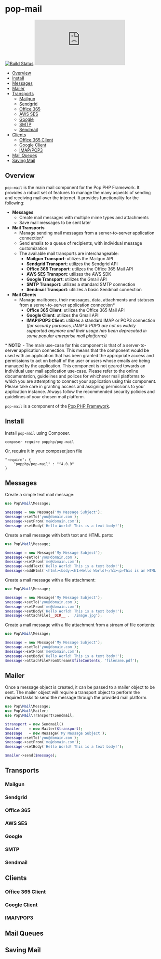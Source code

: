 pop-mail
========

[![Build Status](https://github.com/popphp/pop-mail/workflows/phpunit/badge.svg)](https://github.com/popphp/pop-mail/actions)
[![Coverage Status](http://cc.popphp.org/coverage.php?comp=pop-mail)](http://cc.popphp.org/pop-mail/)

* [Overview](#overview)
* [Install](#install)
* [Messages](#messages)
* [Mailer](#mailer)
* [Transports](#transports)
  - [Mailgun](#mailgun)
  - [Sendgrid](#sendgrid)
  - [Office 365](#office-365)
  - [AWS SES](#aws-ses)
  - [Google](#google)
  - [SMTP](#smtp)
  - [Sendmail](#sendmail)
* [Clients](#clients)
  - [Office 365 Client](#office-365-client)
  - [Google Client](#google-client)
  - [IMAP/POP3](#imappop3)
* [Mail Queues](#mail-queues)
* [Saving Mail](#saving-mail)

Overview
--------
`pop-mail` is the main mail component for the Pop PHP Framework. It provides a robust set of features to manage the
many aspects of sending and receiving mail over the internet. It provides functionality for the following:

- **Messages**
  - Create mail messages with multiple mime types and attachments
  - Save mail messages to be sent later
- **Mail Transports**
  - Manage sending mail messages from a server-to-server application connection*
  - Send emails to a queue of recipients, with individual message customization
  - The available mail transports are interchangeable:
    - **Mailgun Transport**: utilizes the Mailgun API
    - **Sendgrid Transport**: utilizes the Sendgrid API
    - **Office 365 Transport**: utilizes the Office 365 Mail API
    - **AWS SES Transport**: utilizes the AWS SDK
    - **Google Transport**: utilizes the Gmail API
    - **SMTP Transport**: utilizes a standard SMTP connection
    - **Sendmail Transport**: utilizes a basic Sendmail connection 
- **Mail Clients**
  - Manage mailboxes, their messages, data, attachments and statuses from a server-to-server application connection*
    - **Office 365 Client**: utilizes the Office 365 Mail API
    - **Google Client**: utilizes the Gmail API
    - **IMAP/POP3 Client**: utilizes a standard IMAP or POP3 connection
      *(for security purposes, IMAP & POP3 are not as widely supported anymore and their usage
      has been deprecated in some popular enterprise mail platforms)*

\* **NOTE:** - The main use-case for this component is that of a server-to-server application connection. This means
that the component would be used with an application that has been granted the appropriate access and permissions to
act on behalf of the user or users whose emails are being managed by the application. This component is not geared
towards an individual user mail application use-case. Please refer to the online documentation, guidelines and polices
for whichever mail platforms to which you are attempting to connect your application using this component. Please take
care in granting access and assigning permissions to your application instance. Always follow the recommended security
policies and guidelines of your chosen mail platform.  

`pop-mail` is a component of the [Pop PHP Framework](http://www.popphp.org/).

Install
-------

Install `pop-mail` using Composer.

    composer require popphp/pop-mail

Or, require it in your composer.json file

    "require": {
        "popphp/pop-mail" : "^4.0.0"
    }

Messages
--------

Create a simple text mail message:

```php
use Pop\Mail\Message;

$message = new Message('My Message Subject');
$message->setTo('you@domain.com');
$message->setFrom('me@domain.com');
$message->setBody('Hello World! This is a text body!');
```

Create a mail message with both text and HTML parts:

```php
use Pop\Mail\Message;

$message = new Message('My Message Subject');
$message->setTo('you@domain.com');
$message->setFrom('me@domain.com');
$message->addText('Hello World! This is a text body!');
$message->addHtml('<html><body><h1>Hello World!</h1><p>This is an HTML body!</p></body></html>');
```

Create a mail message with a file attachment:

```php
use Pop\Mail\Message;

$message = new Message('My Message Subject');
$message->setTo('you@domain.com');
$message->setFrom('me@domain.com');
$message->setBody('Hello World! This is a text body!');
$message->attachFile(__DIR__ . '/image.jpg');
```

Create a mail message with a file attachment from a stream of file contents:

```php
use Pop\Mail\Message;

$message = new Message('My Message Subject');
$message->setTo('you@domain.com');
$message->setFrom('me@domain.com');
$message->setBody('Hello World! This is a text body!');
$message->attachFileFromStream($fileContents, 'filename.pdf');
```

Mailer
------

Once a message object is created, it can be passed to a mailer object to be sent.
The mailer object will require a transport object to perform the required tasks
to send the message through the provided mail platform.

```php
use Pop\Mail\Message;
use Pop\Mail\Mailer;
use Pop\Mail\Transport\Sendmail;

$transport = new Sendmail()
$mailer    = new Mailer($transport);
$message   = new Message('My Message Subject');
$message->setTo('you@domain.com');
$message->setFrom('me@domain.com');
$message->setBody('Hello World! This is a text body!');

$mailer->send($message);
```

Transports
----------

### Mailgun

### Sendgrid

### Office 365

### AWS SES

### Google

### SMTP

### Sendmail

Clients
-------

### Office 365 Client

### Google Client

### IMAP/POP3

Mail Queues
-----------

Saving Mail
-----------

